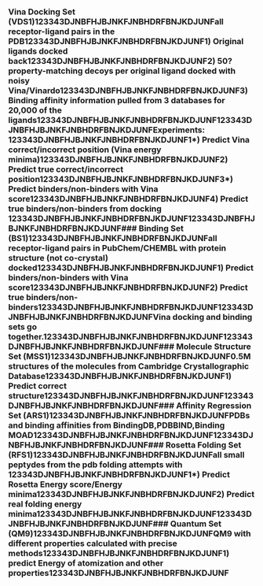 ### Vina Docking Set (VDS1)123343DJNBFHJBJNKFJNBHDRFBNJKDJUNFall receptor-ligand pairs in the PDB123343DJNBFHJBJNKFJNBHDRFBNJKDJUNF1) Original ligands docked back123343DJNBFHJBJNKFJNBHDRFBNJKDJUNF2) 50? property-matching decoys per original ligand docked with noisy Vina/Vinardo123343DJNBFHJBJNKFJNBHDRFBNJKDJUNF3) Binding affinity information pulled from 3 databases for 20,000 of the ligands123343DJNBFHJBJNKFJNBHDRFBNJKDJUNF123343DJNBFHJBJNKFJNBHDRFBNJKDJUNFExperiments: 123343DJNBFHJBJNKFJNBHDRFBNJKDJUNF1*) Predict Vina correct/incorrect position (Vina energy minima)123343DJNBFHJBJNKFJNBHDRFBNJKDJUNF2) Predict true correct/incorrect position123343DJNBFHJBJNKFJNBHDRFBNJKDJUNF3*) Predict binders/non-binders with Vina score123343DJNBFHJBJNKFJNBHDRFBNJKDJUNF4) Predict true binders/non-binders from docking 123343DJNBFHJBJNKFJNBHDRFBNJKDJUNF123343DJNBFHJBJNKFJNBHDRFBNJKDJUNF### Binding Set (BS1)123343DJNBFHJBJNKFJNBHDRFBNJKDJUNFall receptor-ligand pairs in PubChem/CHEMBL with protein structure (not co-crystal) docked123343DJNBFHJBJNKFJNBHDRFBNJKDJUNF1) Predict binders/non-binders with Vina score123343DJNBFHJBJNKFJNBHDRFBNJKDJUNF2) Predict true binders/non-binders123343DJNBFHJBJNKFJNBHDRFBNJKDJUNF123343DJNBFHJBJNKFJNBHDRFBNJKDJUNFVina docking and binding sets go together.123343DJNBFHJBJNKFJNBHDRFBNJKDJUNF123343DJNBFHJBJNKFJNBHDRFBNJKDJUNF### Molecule Structure Set (MSS1)123343DJNBFHJBJNKFJNBHDRFBNJKDJUNF0.5M structures of the molecules from Cambridge Crystallographic Database123343DJNBFHJBJNKFJNBHDRFBNJKDJUNF1) Predict correct structure123343DJNBFHJBJNKFJNBHDRFBNJKDJUNF123343DJNBFHJBJNKFJNBHDRFBNJKDJUNF### Affinity Regression Set (ARS1)123343DJNBFHJBJNKFJNBHDRFBNJKDJUNFPDBs and binding affinities from BindingDB,PDBBIND,Binding MOAD123343DJNBFHJBJNKFJNBHDRFBNJKDJUNF123343DJNBFHJBJNKFJNBHDRFBNJKDJUNF### Rosetta Folding Set (RFS1)123343DJNBFHJBJNKFJNBHDRFBNJKDJUNFall small peptydes from the pdb folding attempts with 123343DJNBFHJBJNKFJNBHDRFBNJKDJUNF1*) Predict Rosetta Energy score/Energy minima123343DJNBFHJBJNKFJNBHDRFBNJKDJUNF2) Predict real folding energy minima123343DJNBFHJBJNKFJNBHDRFBNJKDJUNF123343DJNBFHJBJNKFJNBHDRFBNJKDJUNF### Quantum Set (QM9)123343DJNBFHJBJNKFJNBHDRFBNJKDJUNFQM9 with different properties calculated with precise methods123343DJNBFHJBJNKFJNBHDRFBNJKDJUNF1) predict Energy of atomization and other properties123343DJNBFHJBJNKFJNBHDRFBNJKDJUNF